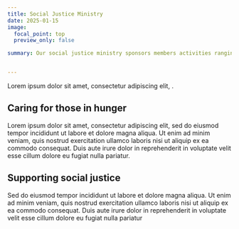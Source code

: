 ```yaml
---
title: Social Justice Ministry
date: 2025-01-15
image:
  focal_point: top
  preview_only: false

summary: Our social justice ministry sponsors members activities ranging from food drives to supporting secular volunteer organizations that focus on those in need.  


---
```

Lorem ipsum dolor sit amet, consectetur adipiscing elit, .

## Caring for those in hunger

Lorem ipsum dolor sit amet, consectetur adipiscing elit, sed do eiusmod tempor incididunt ut labore et dolore magna aliqua. Ut enim ad minim veniam, quis nostrud exercitation ullamco laboris nisi ut aliquip ex ea commodo consequat. Duis aute irure dolor in reprehenderit in voluptate velit esse cillum dolore eu fugiat nulla pariatur.

## Supporting social justice

Sed do eiusmod tempor incididunt ut labore et dolore magna aliqua. Ut enim ad minim veniam, quis nostrud exercitation ullamco laboris nisi ut aliquip ex ea commodo consequat. Duis aute irure dolor in reprehenderit in voluptate velit esse cillum dolore eu fugiat nulla pariatur